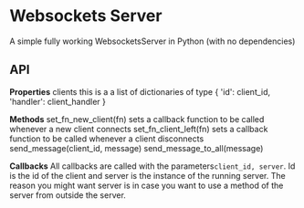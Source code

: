 Websockets Server
=======================

A simple fully working WebsocketsServer in Python (with no dependencies)



API
-----------------------

**Properties**
clients this is a a list of dictionaries of type { 'id': client_id, 'handler': client_handler }

**Methods**
set_fn_new_client(fn) sets a callback function to be called whenever a new client connects
set_fn_client_left(fn) sets a callback function to be called whenever a client disconnects
send_message(client_id, message)
send_message_to_all(message)

**Callbacks**
All callbacks are called with the parameters`client_id, server`. Id is the id of the client and server is the instance of the running server. The reason you might want server is in case you want to use a method of the server from outside the server.
